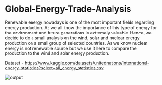 # Global-Energy-Trade-Analysis

Renewable energy nowadays is one of the most important fields regarding energy production. As we all know the importance of this type of energy for the environment and future generations is extremely valuable. Hence, we decide to do a small analysis on the wind, solar and nuclear energy production on a small group of selected countries. As we know nuclear energy is not renewable source but we use it here to compare the production to the wind and solar energy production.

Dataset - https://www.kaggle.com/datasets/unitednations/international-energy-statistics?select=all_energy_statistics.csv





![output](https://user-images.githubusercontent.com/87689755/197926886-cbd23105-bc24-48d2-9b5f-66fc166f3657.jpg)
